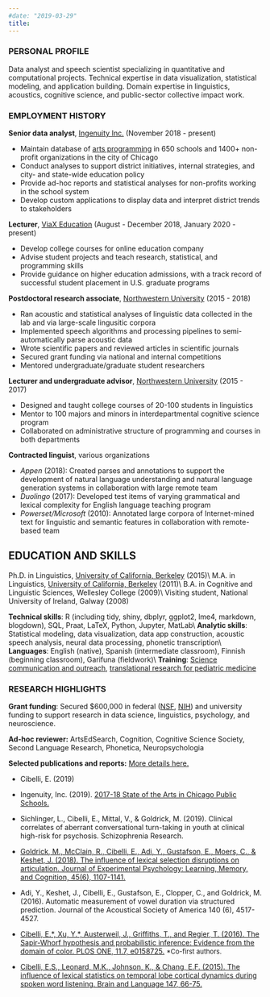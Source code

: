 ```yaml
---
#date: "2019-03-29"
title:  
---
```


### PERSONAL PROFILE
Data analyst and speech scientist specializing in quantitative and computational projects. Technical expertise in data visualization, statistical modeling, and application building. Domain expertise in linguistics, acoustics, cognitive science, and public-sector collective impact work. 

### EMPLOYMENT HISTORY

**Senior data analyst**, <a href="https://ingenuity-inc.org">Ingenuity Inc.</a> (November 2018 - present)

+ Maintain database of <a href="https://chicago.artlookmap.com">arts programming</a> in 650 schools and 1400+ non-profit organizations in the city of Chicago
+ Conduct analyses to support district initiatives, internal strategies, and city- and state-wide education policy 
+ Provide ad-hoc reports and statistical analyses for non-profits working in the school system
+ Develop custom applications to display data and interpret district trends to stakeholders

**Lecturer**, <a href="htps://viax.org">ViaX Education</a> (August - December 2018, January 2020 - present)

+ Develop college courses for online education company
+ Advise student projects and teach research, statistical, and programming skills
+ Provide guidance on higher education admissions, with a track record of successful student placement in U.S. graduate programs

**Postdoctoral research associate**, <a href="https://linguistics.northwestern.edu">Northwestern University</a> (2015 - 2018)

+ Ran acoustic and statistical analyses of linguistic data collected in the lab and via large-scale lingusitic corpora
+ Implemented speech algorithms and processing pipelines to semi-automatically parse acoustic data
+ Wrote scientific papers and reviewed articles in scientific journals
+ Secured grant funding via national and internal competitions
+ Mentored undergraduate/graduate student researchers

**Lecturer and undergraduate advisor**, <a href="https://linguistics.northwestern.edu">Northwestern University</a> (2015 - 2017)

+ Designed and taught college courses of 20-100 students in linguistics
+ Mentor to 100 majors and minors in interdepartmental cognitive science program
+ Collaborated on administrative structure of programming and courses in both departments

**Contracted linguist**, various organizations

+ *Appen* (2018): Created parses and annotations to support the development of natural language understanding and natural language generation systems in collaboration with large remote team 
+ *Duolingo* (2017): Developed test items of varying grammatical and lexical complexity for English language teaching program
+ *Powerset/Microsoft* (2010): Annotated large corpora of Internet-mined text for linguistic and semantic features in collaboration with remote-based team

## EDUCATION AND SKILLS

Ph.D. in Linguistics, <a href="https://lx.berkeley.edu">University of California, Berkeley</a> (2015)\\
M.A. in Linguistics, <a href="https://lx.berkeley.edu">University of California, Berkeley</a> (2011)\\
B.A. in Cognitive and Linguistic Sciences, Wellesley College (2009)\\
Visiting student, National University of Ireland, Galway (2008)

**Technical skills**: R (including tidy, shiny, dbplyr, ggplot2, lme4, markdown, blogdown), SQL, Praat, LaTeX, Python, Jupyter, MatLab\\
**Analytic skills**: Statistical modeling, data visualization, data app construction, acoustic speech analysis, neural data processing, phonetic transcription\\
**Languages**: English (native), Spanish (intermediate classroom), Finnish (beginning classroom), Garifuna (fieldwork)\\
**Training**: <a href="http://rsg.northwestern.edu/">Science communication and outreach</a>, <a href = "https://www.nucats.northwestern.edu/education-and-career-development/career-development-awards/tl1/index.html">translational research for pediatric medicine</a>

### RESEARCH HIGHLIGHTS

**Grant funding**: Secured $600,000 in federal (<a href="https://www.nsfgrfp.org/">NSF</a>, <a href="https://projectreporter.nih.gov/project_info_description.cfm?aid=9746454&icde=44549007">NIH</a>) and university funding to support research in data science, linguistics, psychology, and neuroscience. 

**Ad-hoc reviewer:** ArtsEdSearch, Cognition, Cognitive Science Society, Second Language Research, Phonetica, Neuropsychologia

**Selected publications and reports:**
<a href="https://scholar.google.com/citations?hl=en&user=4vfpQcMAAAAJ&view_op=list_works&sortby=pubdate">More details here.</a>

+ Cibelli, E. (2019)

+ Ingenuity, Inc. (2019). <a href="https://www.ingenuity-inc.org/state-of-the-arts">2017-18 State of the Arts in Chicago Public Schools.</a>

+ Sichlinger, L., Cibelli, E., Mittal, V., & Goldrick, M. (2019). Clinical correlates of aberrant conversational turn-taking in youth at clinical high-risk for psychosis. Schizophrenia Research.

+ <a href="papers/lexicalSelectionInteraction.pdf">Goldrick, M., McClain, R., Cibelli, E., Adi, Y., Gustafson, E., Moers, C., & Keshet, J. (2018). The influence of lexical selection disruptions on articulation. Journal of Experimental Psychology: Learning, Memory, and Cognition, 45(6), 1107-1141.</a>

+ Adi, Y., Keshet, J., Cibelli, E., Gustafson, E., Clopper, C., and Goldrick, M. (2016). Automatic measurement of vowel duration via structured prediction. Journal of the Acoustical Society of America 140 (6), 4517-4527.

+ <a href="papers/cibelli_etAl_plosOne_2016_sapirWhorfProbabilisticInference.pdf">Cibelli, E.\*, Xu, Y.\*, Austerweil, J., Griffiths, T., and Regier, T. (2016). The Sapir-Whorf hypothesis and probabilistic inference: Evidence from the domain of color. PLOS ONE, 11.7, e0158725.</a> <font size = 2>*Co-first authors.</font>

+ <a href="papers/brainLx_cibelli2015.pdf">Cibelli, E.S., Leonard, M.K., Johnson, K., & Chang, E.F. (2015). The influence of lexical statistics on temporal lobe cortical dynamics during spoken word listening. Brain and Language 147, 66-75.</a>